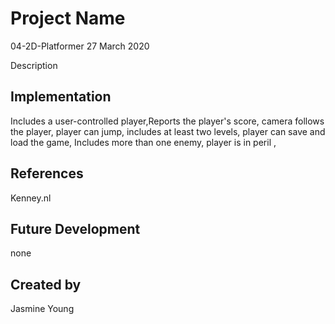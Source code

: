 # Project Name 

04-2D-Platformer 27 March 2020

Description
 
 ## Implementation

Includes a user-controlled player,Reports the player's score,  camera follows the player,  player can jump, includes at least two levels, player can save and load the game, Includes more than one enemy, player is in peril
 ,
## References 
Kenney.nl

## Future Development 
none

## Created by 
Jasmine Young
